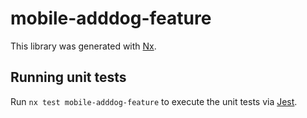 # mobile-adddog-feature

This library was generated with [Nx](https://nx.dev).

## Running unit tests

Run `nx test mobile-adddog-feature` to execute the unit tests via [Jest](https://jestjs.io).
